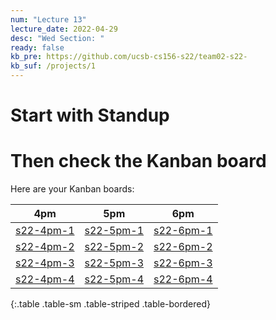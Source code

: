 ```yaml
---
num: "Lecture 13"
lecture_date: 2022-04-29
desc: "Wed Section: "
ready: false
kb_pre: https://github.com/ucsb-cs156-s22/team02-s22-
kb_suf: /projects/1
---
```


# Start with Standup

# Then check the Kanban board

Here are your Kanban boards:


| 4pm | 5pm | 6pm |
|-|-|-|
| [s22-4pm-1]({{page.kb_pre}}4pm-1{{page.kb_suf}}) | [s22-5pm-1]({{page.kb_pre}}5pm-1{{page.kb_suf}}) |    [s22-6pm-1]({{page.kb_pre}}6pm-1{{page.kb_suf}}) |   
| [s22-4pm-2]({{page.kb_pre}}4pm-2{{page.kb_suf}}) | [s22-5pm-2]({{page.kb_pre}}5pm-2{{page.kb_suf}}) |    [s22-6pm-2]({{page.kb_pre}}6pm-2{{page.kb_suf}}) |   
| [s22-4pm-3]({{page.kb_pre}}4pm-3{{page.kb_suf}}) | [s22-5pm-3]({{page.kb_pre}}5pm-3{{page.kb_suf}}) |    [s22-6pm-3]({{page.kb_pre}}6pm-3{{page.kb_suf}}) |   
| [s22-4pm-4]({{page.kb_pre}}4pm-4{{page.kb_suf}}) | [s22-5pm-4]({{page.kb_pre}}5pm-4{{page.kb_suf}}) |    [s22-6pm-4]({{page.kb_pre}}6pm-4{{page.kb_suf}}) |  
{:.table .table-sm .table-striped .table-bordered}
